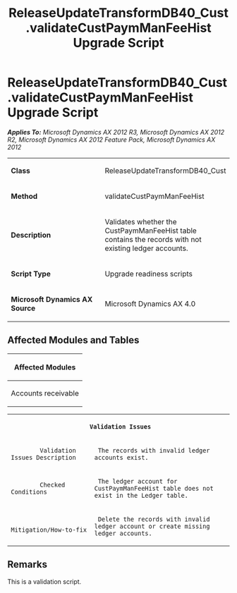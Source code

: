 ﻿---
title: ReleaseUpdateTransformDB40_Cust.validateCustPaymManFeeHist Upgrade Script
TOCTitle: ReleaseUpdateTransformDB40_Cust.validateCustPaymManFeeHist Upgrade Script
ms:assetid: c5798a56-9137-31c0-1e41-ae7c8c85b1a4
ms:mtpsurl: https://msdn.microsoft.com/en-us/library/JJ719530(v=AX.60)
ms:contentKeyID: 49711098
ms.date: 05/18/2015
mtps_version: v=AX.60
---

# ReleaseUpdateTransformDB40\_Cust.validateCustPaymManFeeHist Upgrade Script 


_**Applies To:** Microsoft Dynamics AX 2012 R3, Microsoft Dynamics AX 2012 R2, Microsoft Dynamics AX 2012 Feature Pack, Microsoft Dynamics AX 2012_

<table>
<colgroup>
<col style="width: 50%" />
<col style="width: 50%" />
</colgroup>
<tbody>
<tr class="odd">
<td><p><strong>Class</strong></p></td>
<td><p>ReleaseUpdateTransformDB40_Cust</p></td>
</tr>
<tr class="even">
<td><p><strong>Method</strong></p></td>
<td><p>validateCustPaymManFeeHist</p></td>
</tr>
<tr class="odd">
<td><p><strong>Description</strong></p></td>
<td><p>Validates whether the CustPaymManFeeHist table contains the records with not existing ledger accounts.</p></td>
</tr>
<tr class="even">
<td><p><strong>Script Type</strong></p></td>
<td><p>Upgrade readiness scripts</p></td>
</tr>
<tr class="odd">
<td><p><strong>Microsoft Dynamics AX Source</strong></p></td>
<td><p>Microsoft Dynamics AX 4.0</p></td>
</tr>
</tbody>
</table>


## Affected Modules and Tables

<table>
<colgroup>
<col style="width: 100%" />
</colgroup>
<thead>
<tr class="header">
<th><p>Affected Modules</p></th>
</tr>
</thead>
<tbody>
<tr class="odd">
<td><p>Accounts receivable</p></td>
</tr>
</tbody>
</table>


<table xmlns="http://www.w3.org/1999/xhtml">
              <tr><th colspan="2">
		
   <p>
   
	 Validation Issues
  </p>
  </th></tr>
              <tr><td>
		
   <p>
   
	 
            Validation Issues Description
          
  </p>
  </td><td>
		
   <p>
   
	 The records with invalid ledger accounts exist.
  </p>
  </td></tr>
              <tr><td>
		
   <p>
   
	 
            Checked Conditions
          
  </p>
  </td><td>
		
   <p>
   
	 The ledger account for CustPaymManFeeHist table does not exist in the Ledger table.
  </p>
  </td></tr>
              <tr><td>
		
   <p>
   
	 
            Mitigation/How-to-fix
          
  </p>
  </td><td>
		
   <p>
   
	 Delete the records with invalid ledger account or create missing ledger accounts.
  </p>
  </td></tr>
            </table>


## Remarks

This is a validation script.

  


